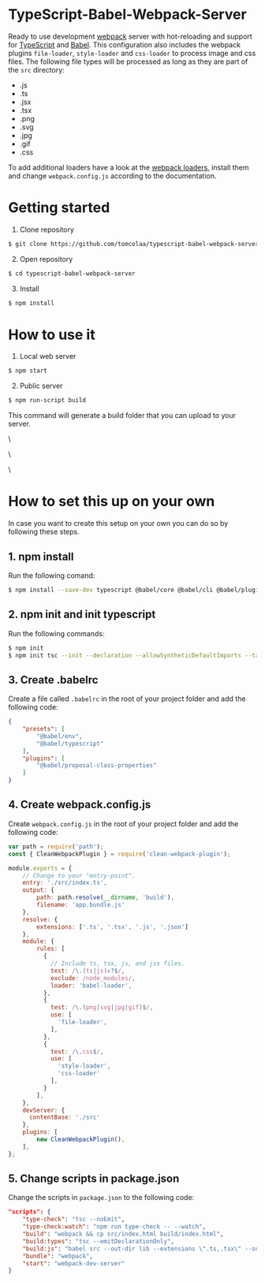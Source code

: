 # TypeScript-Babel-Webpack-Server
Ready to use development [webpack](https://webpack.js.org/ "webpack") server with hot-reloading and support for [TypeScript](https://www.typescriptlang.org/ "TypeScript") and [Babel](https://babeljs.io/ "Babel"). This configuration also includes the webpack plugins `file-loader`, `style-loader` and `css-loader` to process image and css files. The following file types will be processed as long as they are part of the `src` directory:
- .js
- .ts
- .jsx
- .tsx
- .png
- .svg
- .jpg
- .gif
- .css

To add additional loaders have a look at the [webpack loaders](https://webpack.js.org/loaders/ "webpack loaders"), install them and change `webpack.config.js` according to the documentation.


# Getting started
1. Clone repository
```sh
$ git clone https://github.com/tomcolaa/typescript-babel-webpack-server.git
```

2. Open repository
```sh
$ cd typescript-babel-webpack-server
```

3. Install
```sh
$ npm install
```

# How to use it
1. Local web server
```sh
$ npm start
```

2. Public server
```sh
$ npm run-script build
```
This command will generate a build folder that you can upload to your server.

\

\

\

# How to set this up on your own
In case you want to create this setup on your own you can do so by following these steps.
## 1. npm install
Run the following comand:
```sh
$ npm install --save-dev typescript @babel/core @babel/cli @babel/plugin-proposal-class-properties @babel/preset-env @babel/preset-typescript webpack webpack-cli babel-loader file-loader style-loader css-loader webpack-dev-server clean-webpack-plugin
```

## 2. npm init and init typescript
Run the following commands:
```sh
$ npm init
$ npm init tsc --init --declaration --allowSyntheticDefaultImports --target esnext --outDir lib
```

## 3. Create .babelrc
Create a file called `.babelrc` in the root of your project folder and add the following code:
```json
{
    "presets": [
        "@babel/env",
        "@babel/typescript"
    ],
    "plugins": [
        "@babel/proposal-class-properties"
    ]
}
```

## 4. Create webpack.config.js
Create `webpack.config.js` in the root of your project folder and add the following code:
```javascript
var path = require('path');
const { CleanWebpackPlugin } = require('clean-webpack-plugin');

module.exports = {
    // Change to your "entry-point".
    entry: './src/index.ts',
    output: {
        path: path.resolve(__dirname, 'build'),
        filename: 'app.bundle.js'
    },
    resolve: {
        extensions: ['.ts', '.tsx', '.js', '.json']
    },
    module: {
        rules: [
          {
            // Include ts, tsx, js, and jsx files.
            test: /\.(ts|js)x?$/,
            exclude: /node_modules/,
            loader: 'babel-loader',
          },
          {
            test: /\.(png|svg|jpg|gif)$/,
            use: [
              'file-loader',
            ],
          },
          {
            test: /\.css$/,
            use: [
              'style-loader',
              'css-loader'
            ],
          }
        ],
    },
    devServer: {
      contentBase: './src'
    },
    plugins: [
        new CleanWebpackPlugin(),
    ],
};
```

## 5. Change scripts in package.json
Change the scripts in `package.json` to the following code:
```json
"scripts": {
    "type-check": "tsc --noEmit",
    "type-check:watch": "npm run type-check -- --watch",
    "build": "webpack && cp src/index.html build/index.html",
    "build:types": "tsc --emitDeclarationOnly",
    "build:js": "babel src --out-dir lib --extensions \".ts,.tsx\" --source-maps inline",
    "bundle": "webpack",
    "start": "webpack-dev-server"
}
```
